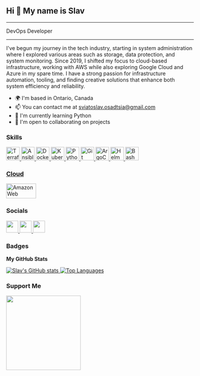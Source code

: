 ## Hi 👋 My name is Slav
------------------------

DevOps Developer
________________

I've begun my journey in the tech industry, starting in system administration where I explored various areas such as storage, data protection, and system monitoring. Since 2019, I shifted my focus to cloud-based infrastructure, working with AWS while also exploring Google Cloud and Azure in my spare time. I have a strong passion for infrastructure automation, tooling, and finding creative solutions that enhance both system efficiency and reliability.

* 🌍  I'm based in Ontario, Canada
* 📫  You can contact me at [sviatoslav.osadtsia@gmail.com](mailto:sviatoslav.osadtsia@gmail.com)
* 🌱  I'm currently learning Python
* 🤝  I'm open to collaborating on projects

### Skills

<p align="left">
<a href="https://www.terraform.io/" target="_blank" rel="noreferrer">
    <img src="https://cdn.jsdelivr.net/gh/devicons/devicon/icons/terraform/terraform-original.svg" width="36" height="36" alt="Terraform" />
</a>
<a href="https://www.ansible.com/" target="_blank" rel="noreferrer">
    <img src="https://cdn.jsdelivr.net/gh/devicons/devicon/icons/ansible/ansible-original.svg" width="36" height="36" alt="Ansible" />
</a>
<a href="https://www.docker.com/" target="_blank" rel="noreferrer">
    <img src="https://cdn.jsdelivr.net/gh/devicons/devicon/icons/docker/docker-original.svg" width="36" height="36" alt="Docker" />
</a>
<a href="https://kubernetes.io/" target="_blank" rel="noreferrer">
    <img src="https://cdn.jsdelivr.net/gh/devicons/devicon/icons/kubernetes/kubernetes-plain.svg" width="36" height="36" alt="Kubernetes" />
</a>
<a href="https://www.python.org/" target="_blank" rel="noreferrer">
    <img src="https://cdn.jsdelivr.net/gh/devicons/devicon/icons/python/python-original.svg" width="36" height="36" alt="Python" />
</a>
<a href="https://git-scm.com/" target="_blank" rel="noreferrer">
    <img src="https://cdn.jsdelivr.net/gh/devicons/devicon/icons/git/git-original.svg" width="36" height="36" alt="Git" />
</a>
<a href="https://argoproj.github.io/argo-cd/" target="_blank" rel="noreferrer">
    <img src="https://cdn.jsdelivr.net/gh/devicons/devicon/icons/argocd/argocd-original.svg" width="36" height="36" alt="ArgoCD" />
</a>
<a href="https://helm.sh/" target="_blank" rel="noreferrer">
    <img src="https://cdn.jsdelivr.net/gh/devicons/devicon/icons/helm/helm-original.svg" width="36" height="36" alt="Helm" />
</a>
<a href="https://www.gnu.org/software/bash/" target="_blank" rel="noreferrer">
    <img src="https://cdn.jsdelivr.net/gh/devicons/devicon/icons/bash/bash-original.svg" width="36" height="36" alt="Bash" />
</p>


### Cloud

<p align="left">
<img src="https://cdn.jsdelivr.net/gh/devicons/devicon/icons/amazonwebservices/amazonwebservices-original-wordmark.svg" width="80" height="40" alt="Amazon Web Services" />
</a>
</p>

### Socials

<p align="left">
<a href="https://discord.com/users/1068230916037693440" target="_blank" rel="noreferrer"><img src="https://raw.githubusercontent.com/danielcranney/readme-generator/main/public/icons/socials/discord.svg" width="32" height="32" />
</a>
<a href="https://www.github.com/sosadtsia" target="_blank" rel="noreferrer"><img src="https://raw.githubusercontent.com/danielcranney/readme-generator/main/public/icons/socials/github.svg" width="32" height="32" />
</a>
<a href="https://www.linkedin.com/in/sviatoslavosadtsia/" target="_blank" rel="noreferrer"><img src="https://raw.githubusercontent.com/danielcranney/readme-generator/main/public/icons/socials/linkedin.svg" width="32" height="32" /></a>
</p>

### Badges


<b>My GitHub Stats</b>

<a href="https://github.com/sosadtsia">
  <img src="https://github-readme-stats-sigma-five.vercel.app/api?username=sosadtsia&show_icons=true&count_private=true&title_color=0891b2&text_color=ffffff&icon_color=0891b2&bg_color=1c1917&hide_border=true" alt="Slav's GitHub stats" />
</a>

<a href="https://github.com/sosadtsia">
  <img src="https://github-readme-stats-sigma-five.vercel.app/api/top-langs/?username=sosadtsia&langs_count=6&layout=compact&title_color=0891b2&text_color=ffffff&icon_color=0891b2&bg_color=1c1917&hide_border=true" alt="Top Languages" />
</a>

### Support Me

<a href="https://www.buymeacoffee.com/sosadtsia"><img src="https://cdn.buymeacoffee.com/buttons/v2/default-yellow.png" width="200" /></a>
